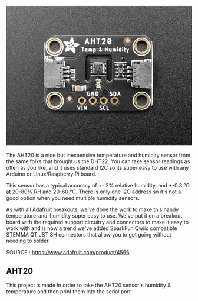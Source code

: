 ![](https://raw.githubusercontent.com/AlexandrosPanag/My_Arduino_Projects/main/AHT20/aht20.jpg)

The AHT20 is a nice but inexpensive temperature and humidity sensor from the same folks that brought us the DHT22. You can take sensor readings as often as you like, and it uses standard I2C so its super easy to use with any Arduino or Linux/Raspberry Pi board.

This sensor has a typical accuracy of +- 2% relative humidity, and +-0.3 °C at 20-80% RH and 20-60 °C. There is only one I2C address so it's not a good option when you need multiple humidity sensors.

As with all Adafruit breakouts, we've done the work to make this handy temperature-and-humidity super easy to use. We've put it on a breakout board with the required support circuitry and connectors to make it easy to work with and is now a trend we've added SparkFun Qwiic compatible STEMMA QT JST SH connectors that allow you to get going without needing to solder.

SOURCE : https://www.adafruit.com/product/4566



AHT20
-----------------------

This project is made in order to take the AHT20 sensor's humidity & temperature and then print them into the serial port

